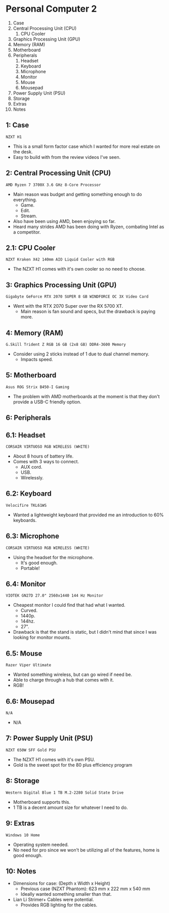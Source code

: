 # Personal Computer 2

1. Case
2. Central Processing Unit (CPU)
   1. CPU Cooler
3. Graphics Processing Unit (GPU)
4. Memory (RAM)
5. Motherboard
6. Peripherals
   1. Headset
   2. Keyboard
   3. Microphone
   4. Monitor
   5. Mouse
   6. Mousepad
7. Power Supply Unit (PSU)
8. Storage
9. Extras
10. Notes

## 1: Case

`NZXT H1`

- This is a small form factor case which I wanted for more real estate on the desk.
- Easy to build with from the review videos I've seen.

## 2: Central Processing Unit (CPU)

`AMD Ryzen 7 3700X 3.6 GHz 8-Core Processor`

- Main reason was budget and getting something enough to do everything.
  - Game.
  - Edit.
  - Stream.
- Also have been using AMD, been enjoying so far.
- Heard many strides AMD has been doing with Ryzen, combating Intel as a competitor.

## 2.1: CPU Cooler

`NZXT Kraken X42 140mm AIO Liquid Cooler with RGB`

- The NZXT H1 comes with it's own cooler so no need to choose.

## 3: Graphics Processing Unit (GPU)

`Gigabyte GeForce RTX 2070 SUPER 8 GB WINDFORCE OC 3X Video Card`

- Went with the RTX 2070 Super over the RX 5700 XT.
  - Main reason is fan sound and specs, but the drawback is paying more.

## 4: Memory (RAM)

`G.Skill Trident Z RGB 16 GB (2x8 GB) DDR4-3600 Memory`

- Consider using 2 sticks instead of 1 due to dual channel memory.
  - Impacts speed.

## 5: Motherboard

`Asus ROG Strix B450-I Gaming`

- The problem with AMD motherboards at the moment is that they don't provide a USB-C friendly option.

## 6: Peripherals

## 6.1: Headset

`CORSAIR VIRTUOSO RGB WIRELESS (WHITE)`

- About 8 hours of battery life.
- Comes with 3 ways to connect.
  - AUX cord.
  - USB.
  - Wirelessly.

## 6.2: Keyboard

`Velocifire TKL61WS`

- Wanted a lightweight keyboard that provided me an introduction to 60% keyboards.

## 6.3: Microphone

`CORSAIR VIRTUOSO RGB WIRELESS (WHITE)`

- Using the headset for the microphone.
  - It's good enough.
  - Portable!

## 6.4: Monitor

`VIOTEK GN27D 27.0" 2560x1440 144 Hz Monitor`

- Cheapest monitor I could find that had what I wanted.
  - Curved.
  - 1440p.
  - 144hz.
  - 27".
- Drawback is that the stand is static, but I didn't mind that since I was looking for monitor mounts.

## 6.5: Mouse

`Razer Viper Ultimate`

- Wanted something wireless, but can go wired if need be.
- Able to charge through a hub that comes with it.
- RGB!

## 6.6: Mousepad

`N/A`

- N/A

## 7: Power Supply Unit (PSU)

`NZXT 650W SFF Gold PSU`

- The NZXT H1 comes with it's own PSU.
- Gold is the sweet spot for the 80 plus efficiency program

## 8: Storage

`Western Digital Blue 1 TB M.2-2280 Solid State Drive`

- Motherboard supports this.
- 1 TB is a decent amount size for whatever I need to do.

## 9: Extras

`Windows 10 Home`

- Operating system needed.
- No need for pro since we won't be utilizing all of the features, home is good enough.

## 10: Notes

- Dimensions for case: (Depth x Width x Height)
  - Previous case (NZXT Phantom): 623 mm x 222 mm x 540 mm
  - Ideally wanted something smaller than that.
- Lian Li Strimer+ Cables were potential.
  - Provides RGB lighting for the cables.

